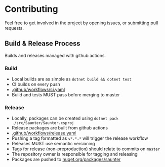 # Contributing

Feel free to get involved in the project by opening issues, or submitting pull requests.


## Build & Release Process

Builds and releases managed with github actions.

### Build

* Local builds are as simple as `dotnet build && dotnet test`
* CI builds on every push
* [.github/workflows/ci.yaml](./.github/workflows/ci.yaml)
* Build and tests MUST pass before merging to master


### Release

* Locally, packages can be created using `dotnet pack ./src/Saunter/Saunter.csproj`
* Release packages are built from github actions
* [.github/workflows/release.yaml](./.github/workflows/release.yaml)
* Pushing a tag formatted as `v*.*.*` will trigger the release workflow
* Releases MUST use semantic versioning
* Tags for release (non-preproduction) should relate to commits on `master`
* The repository owner is responsible for tagging and releasing
* Packages are pushed to [nuget.org/packages/saunter](https://www.nuget.org/packages/saunter)

